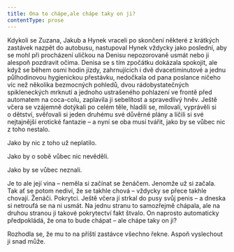 ```yaml
---
title: Ona to chápe,ale chápe taky on ji?
contentType: prose
---
```


<section>

Kdykoli se Zuzana, Jakub a Hynek vraceli po skončení některé z krátkých zastávek nazpět do autobusu, nastupoval Hynek vždycky jako poslední, aby se mohl při procházení uličkou na Denisu nepozorovaně usmát nebo ji alespoň pozdravit očima. Denisa se s tím zpočátku dokázala spokojit, ale když se během osmi hodin jízdy, zahrnujících i dvě dvacetiminutové a jednu půlhodinovou hygienickou přestávku, nedočkala od pana poslance ničeho víc než několika bezmocných pohledů, dvou rádobystatečných spikleneckých mrknutí a jednoho ustrašeného pohlazení ve frontě před automatem na coca-colu, zaplavila ji sebelítost a spravedlivý hněv. Ještě včera se vzájemně dotýkali po celém těle, hladili se, milovali, vyprávěli si o dětství, svěřovali si jeden druhému své důvěrné plány a líčili si své nejtajnější erotické fantazie – a nyní se oba musí tvářit, jako by se vůbec nic z toho nestalo.

Jako by nic z toho už neplatilo.

Jako by o sobě vůbec nic nevěděli.

Jako by se vůbec neznali.

Je to ale její vina – neměla si začínat se ženáčem. Jenomže už si začala. Tak ať se potom nediví, že se takhle chová – vždycky se přece takhle chovají. Ženáči. Pokrytci. Ještě včera jí strkal do pusy svůj penis – a dneska si netroufá se na ni usmát. Na jednu stranu to samozřejmě chápala, ale na druhou stranou ji takové pokrytectví fakt štvalo. On naprosto automaticky předpokládá, že ona to bude chápat – ale chápe taky on ji?

Rozhodla se, že mu to na příští zastávce všechno řekne. Aspoň vyslechout ji snad může.

</section>
